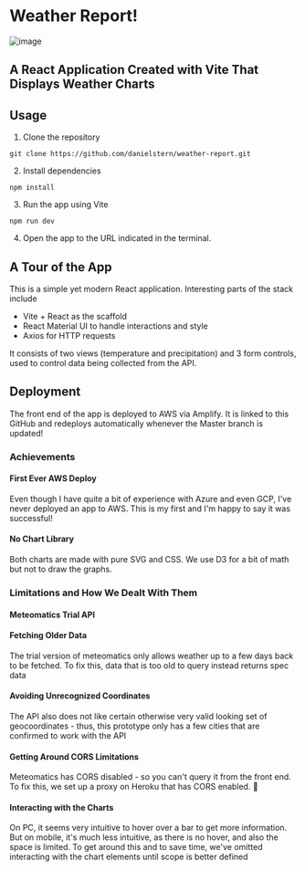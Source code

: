 # Weather Report!

![image](https://user-images.githubusercontent.com/4268152/221254520-482839d9-1c32-477b-9ae1-e2eb93df2d55.png)

## A React Application Created with Vite That Displays Weather Charts

## Usage
1. Clone the repository
```
git clone https://github.com/danielstern/weather-report.git
```

2. Install dependencies
```
npm install
```

3. Run the app using Vite
```
npm run dev
```

4. Open the app to the URL indicated in the terminal.

## A Tour of the App
This is a simple yet modern React application. Interesting parts of the stack include
- Vite + React as the scaffold
- React Material UI to handle interactions and style
- Axios for HTTP requests

It consists of two views (temperature and precipitation) and 3 form controls, used to control data being collected from the API.

## Deployment
The front end of the app is deployed to AWS via Amplify. It is linked to this GitHub and redeploys automatically whenever the Master branch is updated!

### Achievements
#### First Ever AWS Deploy
Even though I have quite a bit of experience with Azure and even GCP, I've never deployed an app to AWS. This is my first and I'm happy to say it was successful!

#### No Chart Library
Both charts are made with pure SVG and CSS. We use D3 for a bit of math but not to draw the graphs.

### Limitations and How We Dealt With Them
#### Meteomatics Trial API

#### Fetching Older Data
The trial version of meteomatics only allows weather up to a few days back to be fetched. To fix this, data that is too old to query instead returns spec data

#### Avoiding Unrecognized Coordinates
The API also does not like certain otherwise very valid looking set of geocoordinates - thus, this prototype only has a few cities that are confirmed to work with the API

#### Getting Around CORS Limitations
Meteomatics has CORS disabled - so you can't query it from the front end. To fix this, we set up a proxy on Heroku that has CORS enabled.  🤠

#### Interacting with the Charts
On PC, it seems very intuitive to hover over a bar to get more information. But on mobile, it's much less intuitive, as there is no hover, and also the space is limited. To get around this and to save time, we've omitted interacting with the chart elements until scope is better defined
